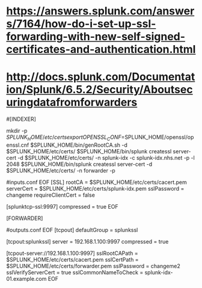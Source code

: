 # https://answers.splunk.com/answers/7164/how-do-i-set-up-ssl-forwarding-with-new-self-signed-certificates-and-authentication.html
# http://docs.splunk.com/Documentation/Splunk/6.5.2/Security/Aboutsecuringdatafromforwarders

#[INDEXER]

mkdir -p $SPLUNK_HOME/etc/certs
export OPENSSL_CONF=$SPLUNK_HOME/openssl/openssl.cnf
$SPLUNK_HOME/bin/genRootCA.sh -d $SPLUNK_HOME/etc/certs/
$SPLUNK_HOME/bin/splunk createssl server-cert -d $SPLUNK_HOME/etc/certs/ -n splunk-idx -c splunk-idx.nhs.net -p -l 2048
$SPLUNK_HOME/bin/splunk createssl server-cert -d $SPLUNK_HOME/etc/certs/ -n forwarder -p

#inputs.conf
EOF
[SSL]
rootCA = $SPLUNK_HOME/etc/certs/cacert.pem
serverCert = $SPLUNK_HOME/etc/certs/splunk-idx.pem
sslPassword = changeme
requireClientCert = false

[splunktcp-ssl:9997]
compressed = true
EOF


[FORWARDER]

#outputs.conf
EOF
[tcpout]
defaultGroup = splunkssl

[tcpout:splunkssl]
server = 192.168.1.100:9997
compressed = true

[tcpout-server://192.168.1.100:9997]
sslRootCAPath = $SPLUNK_HOME/etc/certs/cacert.pem
sslCertPath = $SPLUNK_HOME/etc/certs/forwarder.pem
sslPassword = changeme2
sslVerifyServerCert = true
sslCommonNameToCheck = splunk-idx-01.example.com
EOF

